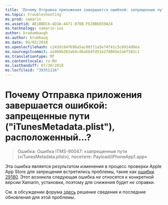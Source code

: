 ```yaml
---
title: 'Почему Отправка приложения завершается ошибкой: запрещенные пути ("iTunesMetadata.plist"), расположенный...?'
ms.topic: troubleshooting
ms.prod: xamarin
ms.assetid: AE1BBDC6-4D3A-4471-876B-FE28B6E59A24
ms.technology: xamarin-ios
author: bradumbaugh
ms.author: brumbaug
ms.date: 04/03/2018
ms.openlocfilehash: c243dc84f696a5ac08f11a5e74f41c5c0914d0ea
ms.sourcegitcommit: aa9b9b203ab4cd6a6b4fd51e27d865e2abf582c1
ms.translationtype: MT
ms.contentlocale: ru-RU
ms.lasthandoff: 07/30/2018
ms.locfileid: "39351116"
---
```

# <a name="why-does-my-app-submission-fail-with-disallowed-paths--itunesmetadataplist--found-at--"></a>Почему Отправка приложения завершается ошибкой: запрещенные пути ("iTunesMetadata.plist"), расположенный...?

> Ошибка: Ошибка ITMS-90047: «запрещенные пути («iTunesMetadata.plist»), посетите: Payload/iPhoneApp1.app»

Эта ошибка является результатом изменения в процесс проверки Apple App Store для запрещения встретились проблемы, такие как [ошибки 29180](https://bugzilla.xamarin.com/show_bug.cgi?id=29180). Этот возникла следующая ошибка _не_ относятся к конкретной версии Xamarin, установки, поэтому для снижения будет _не_ справки.

См. в обсуждении форума [здесь](https://forums.xamarin.com/discussion/40388/disallowed-paths-itunesmetadata-plist-found-at-when-submitting-to-app-store/p1) решение сведения и последние обновления для этой проблемы.
